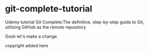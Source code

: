 # git-complete-tutorial
Udemy tutorial Git Complete:The definitive, step-by-step guide to Git, utilizing GitHub as the remote repository

Gosh let's make a change

copyright added here
